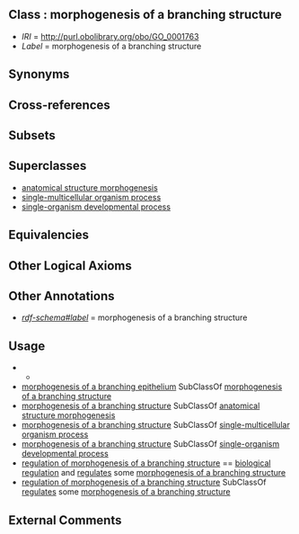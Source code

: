 
## Class : morphogenesis of a branching structure

 * *IRI* = http://purl.obolibrary.org/obo/GO_0001763
 * *Label* = morphogenesis of a branching structure

## Synonyms


## Cross-references


## Subsets


## Superclasses

 * [anatomical structure morphogenesis](../../GO/53/GO_0009653.md)
 * [single-multicellular organism process](../../GO/07/GO_0044707.md)
 * [single-organism developmental process](../../GO/67/GO_0044767.md)

## Equivalencies


## Other Logical Axioms


## Other Annotations

 * *[rdf-schema#label](../../el/rdf-schema#label.md)* = morphogenesis of a branching structure

## Usage

 * -
 * [morphogenesis of a branching epithelium](../../GO/38/GO_0061138.md) SubClassOf [morphogenesis of a branching structure](../../GO/63/GO_0001763.md)
 * [morphogenesis of a branching structure](../../GO/63/GO_0001763.md) SubClassOf [anatomical structure morphogenesis](../../GO/53/GO_0009653.md)
 * [morphogenesis of a branching structure](../../GO/63/GO_0001763.md) SubClassOf [single-multicellular organism process](../../GO/07/GO_0044707.md)
 * [morphogenesis of a branching structure](../../GO/63/GO_0001763.md) SubClassOf [single-organism developmental process](../../GO/67/GO_0044767.md)
 * [regulation of morphogenesis of a branching structure](../../GO/88/GO_0060688.md) == [biological regulation](../../GO/07/GO_0065007.md) and [regulates](../../RO/11/RO_0002211.md) some [morphogenesis of a branching structure](../../GO/63/GO_0001763.md)
 * [regulation of morphogenesis of a branching structure](../../GO/88/GO_0060688.md) SubClassOf [regulates](../../RO/11/RO_0002211.md) some [morphogenesis of a branching structure](../../GO/63/GO_0001763.md)

## External Comments

